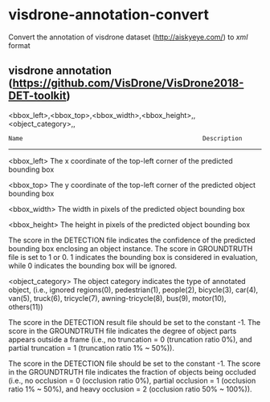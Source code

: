 # visdrone-annotation-convert
Convert the annotation of visdrone dataset (http://aiskyeye.com/) to _xml_ format

## visdrone annotation (https://github.com/VisDrone/VisDrone2018-DET-toolkit)

  <bbox_left>,<bbox_top>,<bbox_width>,<bbox_height>,<score>,<object_category>,<truncation>,<occlusion>


    Name                                                  Description
-------------------------------------------------------------------------------------------------------------------------------     
 <bbox_left>	     The x coordinate of the top-left corner of the predicted bounding box

 <bbox_top>	     The y coordinate of the top-left corner of the predicted object bounding box

 <bbox_width>	     The width in pixels of the predicted object bounding box

<bbox_height>	     The height in pixels of the predicted object bounding box

   <score>	     The score in the DETECTION file indicates the confidence of the predicted bounding box enclosing 
                     an object instance.
                     The score in GROUNDTRUTH file is set to 1 or 0. 1 indicates the bounding box is considered in evaluation, 
                     while 0 indicates the bounding box will be ignored.
                      
<object_category>    The object category indicates the type of annotated object, (i.e., ignored regions(0), pedestrian(1), 
                     people(2), bicycle(3), car(4), van(5), truck(6), tricycle(7), awning-tricycle(8), bus(9), motor(10), 
                     others(11))
                      
<truncation>	     The score in the DETECTION result file should be set to the constant -1.
                     The score in the GROUNDTRUTH file indicates the degree of object parts appears outside a frame 
                     (i.e., no truncation = 0 (truncation ratio 0%), and partial truncation = 1 (truncation ratio 1% ~ 50%)).
                      
<occlusion>	     The score in the DETECTION file should be set to the constant -1.
                     The score in the GROUNDTRUTH file indicates the fraction of objects being occluded (i.e., no occlusion = 0 
                     (occlusion ratio 0%), partial occlusion = 1 (occlusion ratio 1% ~ 50%), and heavy occlusion = 2 
                     (occlusion ratio 50% ~ 100%)).
